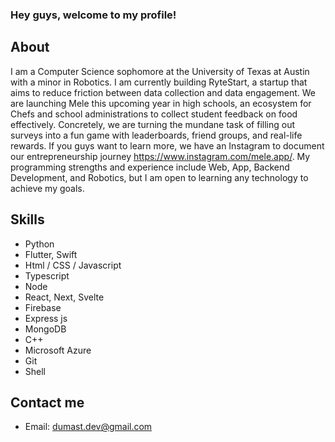 ### Hey guys, welcome to my profile!

## About
I am a Computer Science sophomore at the University of Texas at Austin with a minor in Robotics. I am currently building RyteStart, a startup that aims to reduce friction between data collection and data engagement. We are launching Mele this upcoming year in high schools, an ecosystem for Chefs and school administrations to collect student feedback on food effectively. Concretely, we are turning the mundane task of filling out surveys into a fun game with leaderboards, friend groups, and real-life rewards.
If you guys want to learn more, we have an Instagram to document our entrepreneurship journey https://www.instagram.com/mele.app/.
My programming strengths and experience include Web, App, Backend Development, and Robotics, but I am open to learning any technology to achieve my goals.

## Skills
* Python
* Flutter, Swift
* Html / CSS / Javascript
* Typescript
* Node
* React, Next, Svelte
* Firebase
* Express js
* MongoDB
* C++
* Microsoft Azure
* Git
* Shell

## Contact me
* Email: dumast.dev@gmail.com
